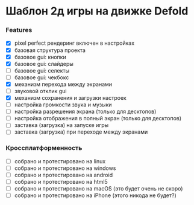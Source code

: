 # Шаблон 2д игры на движке Defold

### Features

- [x] pixel perfect рендеринг включен в настройках
- [x] базовая структура проекта
- [x] базовое gui: кнопки
- [x] базовое gui: слайдеры
- [ ] базовое gui: селекты
- [ ] базовое gui: чекбокс
- [x] механизм перехода между экранами
- [ ] звуковой отклик gui
- [x] механизм сохранения и загрузки настроек
- [ ] настройка громкости звука и музыки
- [ ] настройка разрешения экрана (только для десктопов)
- [ ] настройка отображения в полный экран (только для десктопов)
- [ ] заставка (загрузка) на запуске игры
- [ ] заставка (загрузка) при переходе между экранами

### Кроссплатформенность

- [ ] собрано и протестировано на linux
- [ ] собрано и протестировано на windows
- [ ] собрано и протестировано на android
- [ ] собрано и протестировано на html5
- [ ] собрано и протестировано на macOS (это будет очень не скоро)
- [ ] собрано и протестировано на iPhone (этого никода не будет?)
